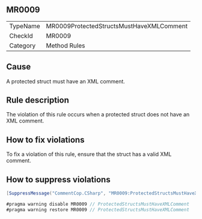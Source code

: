 ## MR0009

<table>
<tr>
  <td>TypeName</td>
  <td>MR0009ProtectedStructsMustHaveXMLComment</td>
</tr>
<tr>
  <td>CheckId</td>
  <td>MR0009</td>
</tr>
<tr>
  <td>Category</td>
  <td>Method Rules</td>
</tr>
</table>

## Cause

A protected struct must have an XML comment.

## Rule description

The violation of this rule occurs when a protected struct does not have an XML comment.

## How to fix violations

To fix a violation of this rule, ensure that the struct has a valid XML comment.

## How to suppress violations

```csharp
[SuppressMessage("CommentCop.CSharp", "MR0009:ProtectedStructsMustHaveXMLComment", Justification = "Reviewed.")]
```

```csharp
#pragma warning disable MR0009 // ProtectedStructsMustHaveXMLComment
#pragma warning restore MR0009 // ProtectedStructsMustHaveXMLComment
```